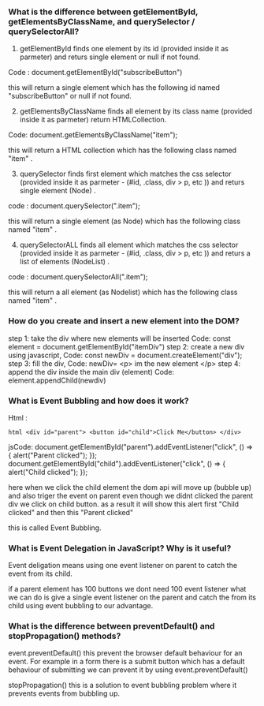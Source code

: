 ### What is the difference between getElementById, getElementsByClassName, and querySelector / querySelectorAll?

1) getElementById finds one element by its id (provided inside it as parmeter) and returs single element or null if not found. 

Code : document.getElementById("subscribeButton")

this will return a single element which has the following id named "subscribeButton" or null if not found.

2) getElementsByClassName finds all element by its class name (provided inside it as parmeter) return HTMLCollection. 

Code: document.getElementsByClassName("item");

this will return a HTML collection which has the following class named "item" .

3) querySelector finds first element which matches the css selector (provided inside it as parmeter - (#id, .class, div > p, etc )) and returs single element (Node) . 

code : document.querySelector(".item");

this will return a single element (as Node) which has the following class named "item" .

4) querySelectorALL finds all element which matches the css selector (provided inside it as parmeter - (#id, .class, div > p, etc )) and returs a list of elements (NodeList) .

code : document.querySelectorAll(".item");

this will return a all element (as Nodelist) which has the following class named "item" .


### How do you create and insert a new element into the DOM?

step 1: take the div where new elements will be inserted Code: const element = document.getElementById("itemDiv")
step 2: create a new div using javascript, Code: const newDiv = document.createElement("div");
step 3: fill the div, Code: newDiv= &lt;p&gt; im the new element &lt;/p&gt;
step 4: append the div inside the main div (element) Code: element.appendChild(newdiv)

### What is Event Bubbling and how does it work?

Html :<pre> ```html <div id="parent"> <button id="child">Click Me</button> </div> ``` </pre>

jsCode: 
document.getElementById("parent").addEventListener("click", () => {
  alert("Parent clicked");
});
document.getElementById("child").addEventListener("click", () => {
  alert("Child clicked");
});

here when we click the child element the dom api will move up (bubble up) and also triger the event on parent even though we didnt clicked the parent div we click on child button. 
as a result it will show this alert first "Child clicked" and then this "Parent clicked"

this is called Event Bubbling.

### What is Event Delegation in JavaScript? Why is it useful?

Event deligation means using one event listener on parent to catch the event from its child. 

if a parent element has 100 buttons we dont need 100 event listener what we can do is give a single event listener on the parent and catch the from its child using event bubbling to our advantage.

### What is the difference between preventDefault() and stopPropagation() methods?

event.preventDefault() this prevent the browser default behaviour for an event. For example in a form there is a submit button which has a default behaviour of submitting we can prevent it by using event.preventDefault()

stopPropagation() this is a solution to event bubbling problem where it prevents events from bubbling up.


